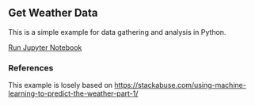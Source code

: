 ## Get Weather Data
This is a simple example for data gathering and analysis in Python. 

[Run Jupyter Notebook](https://mybinder.org/v2/gh/sinpantuflas/get-weather.git/master?filepath=Get-Weather-Data.ipynb)

### References
This example is losely based on https://stackabuse.com/using-machine-learning-to-predict-the-weather-part-1/
